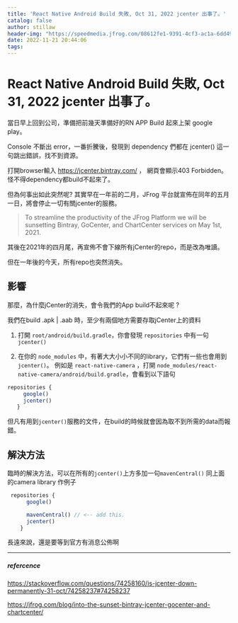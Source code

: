 ```yaml
---
title: 'React Native Android Build 失敗, Oct 31, 2022 jcenter 出事了。'
catalog: false
author: stillaw
header-img: "https://speedmedia.jfrog.com/08612fe1-9391-4cf3-ac1a-6dd49c36b276/https://media.jfrog.com/wp-content/uploads/2021/02/02195850/Bintraysunsetblogb-03.png/mxw_1024,f_auto"
date: 2022-11-21 20:44:06
tags:
---
```


# React Native Android Build 失敗, Oct 31, 2022 jcenter 出事了。

當日早上回到公司，準備把前幾天準備好的RN APP Build 起來上架 google play。

Console 不斷出 error，一番折騰後，發現到 dependency 們都在 jcenter() 這一句跳出錯誤，找不到資源。

打開browser輸入	https://jcenter.bintray.com/ ， 網頁會顯示403 Forbidden。 怪不得dependency都build不起來了。

但為何事出如此突然呢? 其實早在一年前的二月，JFrog 平台就宣佈在同年的五月一日，將會停止一切有關jcenter的服務。

> To streamline the productivity of the JFrog Platform we will be sunsetting Bintray, GoCenter, and ChartCenter services on May 1st, 2021.

其後在2021年的四月尾，再宣佈不會下線所有jCenter的repo，而是改為唯讀。

但在一年後的今天，所有repo也突然消失。

## 影響
那麼，為什麼jCenter的消失，會令我們的App build不起來呢 ?

我們在build .apk | .aab 時，至少有兩個地方需要存取jCenter上的資料

1. 打開 ``` root/android/build.gradle ```，你會發現 ```repositories``` 中有一句 ```jcenter() ```
   
2. 在你的 ```node_modules``` 中，有著大大小小不同的library，它們有一些也會用到 ``` jcenter() ```。 例如是 ``` react-native-camera ``` ，打開 ```node_modules/react-native-camera/android/build.gradle```，會看到以下語句
 ``` javascript
 repositories {
      google()
      jcenter()
    }
```

但凡有用到```jcenter()```服務的文件，在build的時候就會因為取不到所需的data而報錯。

## 解決方法
臨時的解決方法，可以在所有的```jcenter()```上方多加一句```mavenCentral()```
同上面的camera library 作例子

```javascript 
 repositories {
      google()

      mavenCentral() // <-- add this.
      jcenter()
    }
```

長遠來說，還是要等到官方有消息公佈啊


---
##### refercence
https://stackoverflow.com/questions/74258160/is-jcenter-down-permanently-31-oct/74258237#74258237

https://jfrog.com/blog/into-the-sunset-bintray-jcenter-gocenter-and-chartcenter/


